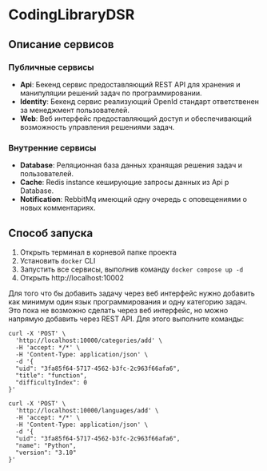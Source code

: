 # CodingLibraryDSR

## Описание сервисов

### Публичные сервисы

* **Api**: Бекенд сервис предоставляющий REST API для хранения и манипуляции решений задач по программировании.
* **Identity**: Бекенд сервис реализующий OpenId стандарт ответственен за менеджмент пользователей.
* **Web**: Веб интерфейс предоставляющий доступ и обеспечивающий возможность управления решениями задач.
 
### Внутренние сервисы

* **Database**: Реляционная база данных хранящая решения задач и пользователей.
* **Cache**: Redis instance кеширующие запросы данных из Api р Database.
* **Notification**: RebbitMq имеющий одну очередь с оповещениями о новых комментариях.


## Способ запуска

1. Открыть терминал в корневой папке проекта
2. Установить `docker` CLI
3. Запустить все сервисы, выполнив команду `docker compose up -d`
4. Открыть http://localhost:10002

 Для того что бы добавить задачу через веб интерфейс нужно добавить как минимум 
 один язык программирования и одну категорию задач. Это пока не возможно сделать
 через веб интерфейс, но можно напрямую добавить через REST API. Для этого 
 выполните команды:

```
curl -X 'POST' \
  'http://localhost:10000/categories/add' \
  -H 'accept: */*' \
  -H 'Content-Type: application/json' \
  -d '{
  "uid": "3fa85f64-5717-4562-b3fc-2c963f66afa6",
  "title": "function",
  "difficultyIndex": 0
}'
```

```
curl -X 'POST' \
  'http://localhost:10000/languages/add' \
  -H 'accept: */*' \
  -H 'Content-Type: application/json' \
  -d '{
  "uid": "3fa85f64-5717-4562-b3fc-2c963f66afa6",
  "name": "Python",
  "version": "3.10"
}'
```


